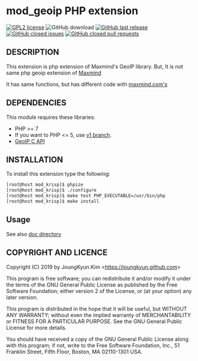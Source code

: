 mod_geoip PHP extension
===
[![GPL2 license](https://img.shields.io/badge/license-GPLv2-blue.svg)](https://www.gnu.org/licenses/old-licenses/gpl-2.0.html)
![GitHub download](https://img.shields.io/github/downloads/OOPS-ORG-PHP/mod_geoip/total.svg)
[![GitHub last release](https://img.shields.io/github/release/OOPS-ORG-PHP/mod_geoip.svg)](https://github.com/OOPS-ORG-PHP/mod_geoip/releases)
[![GitHub closed issues](https://img.shields.io/github/issues-closed-raw/OOPS-ORG-PHP/mod_geoip.svg)](https://github.com/OOPS-ORG-PHP/mod_geoip/issues?q=is%3Aissue+is%3Aclosed)
[![GitHub closed pull requests](https://img.shields.io/github/issues-pr-closed-raw/OOPS-ORG-PHP/mod_geoip.svg)](https://github.com/OOPS-ORG-PHP/mod_geoip/pulls?q=is%3Apr+is%3Aclosed)

## DESCRIPTION

This extension is php extension of Maxmind's GeoIP library. But,
It is not same php geoip extension of [Maxmind](http://maxmind.com)

It has same functions, but has different code with [maxmind.com's](https://github.com/maxmind/geoip-api-php)

## DEPENDENCIES

This module requires these libraries:

 * PHP >= 7
  * If you want to PHP <= 5, use [v1 branch](https://github.com/OOPS-ORG-PHP/mod_geoip/tree/v1).
 * [GeoIP C API](https://github.com/maxmind/geoip-api-c)

## INSTALLATION

To install this extension type the following:

```bash
[root@host mod_krisp]$ phpize
[root@host mod_krisp]$ ./configure
[root@host mod_krisp]$ make test PHP_EXECUTABLE=/usr/bin/php
[root@host mod_krisp]$ make install
```

## Usage

See also [doc directory](https://github.com/OOPS-ORG-PHP/mod_geoip/tree/master/vim/doc)

## COPYRIGHT AND LICENCE

Copyright (C) 2019 by JoungKyun.Kim &lt;https://joungkyun.github.com&gt;

This program is free software; you can redistribute it and/or modify
it under the terms of the GNU General Public License as published by
the Free Software Foundation; either version 2 of the License, or
(at your option) any later version.

This program is distributed in the hope that it will be useful,
but WITHOUT ANY WARRANTY; without even the implied warranty of
MERCHANTABILITY or FITNESS FOR A PARTICULAR PURPOSE.  See the
GNU General Public License for more details.

You should have received a copy of the GNU General Public License along
with this program; if not, write to the Free Software Foundation, Inc.,
51 Franklin Street, Fifth Floor, Boston, MA 02110-1301 USA.
